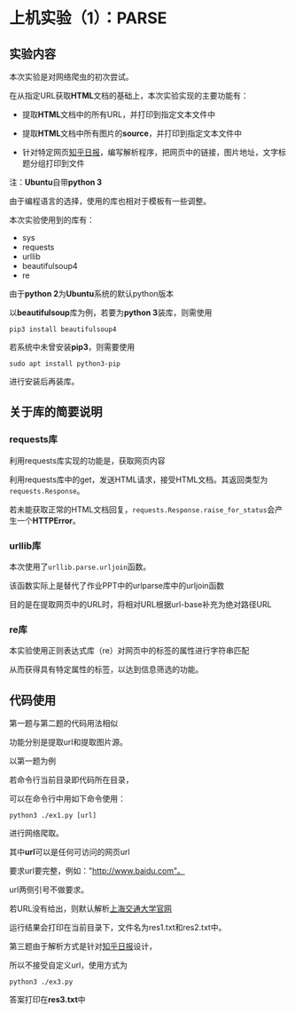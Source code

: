 # 上机实验（1）：PARSE



## 实验内容

本次实验是对网络爬虫的初次尝试。 

在从指定URL获取**HTML**文档的基础上，本次实验实现的主要功能有：

* 提取**HTML**文档中的所有URL，并打印到指定文本文件中

* 提取**HTML**文档中所有图片的**source**，并打印到指定文本文件中

* 针对特定网页[知乎日报](http://daily.zhihu.com/)，编写解析程序，把网页中的链接，图片地址，文字标题分组打印到文件

注：**Ubuntu**自带**python 3**



由于编程语言的选择，使用的库也相对于模板有一些调整。

本次实验使用到的库有：

* sys
* requests
* urllib
* beautifulsoup4
* re



由于**python 2**为**Ubuntu**系统的默认python版本

以**beautifulsoup**库为例，若要为**python 3**装库，则需使用

```
pip3 install beautifulsoup4
```

若系统中未曾安装**pip3**，则需要使用

```
sudo apt install python3-pip
```

进行安装后再装库。



## 关于库的简要说明



### requests库

利用requests库实现的功能是，获取网页内容

利用requests库中的get，发送HTML请求，接受HTML文档。其返回类型为`requests.Response`。

若未能获取正常的HTML文档回复，`requests.Response.raise_for_status`会产生一个**HTTPError**。



### urllib库

本次使用了`urllib.parse.urljoin`函数。

该函数实际上是替代了作业PPT中的urlparse库中的urljoin函数

目的是在提取网页中的URL时，将相对URL根据url-base补充为绝对路径URL



### re库

本实验使用正则表达式库（re）对网页中的标签的属性进行字符串匹配

从而获得具有特定属性的标签，以达到信息筛选的功能。





## 代码使用

第一题与第二题的代码用法相似

功能分别是提取url和提取图片源。

以第一题为例

若命令行当前目录即代码所在目录，

可以在命令行中用如下命令使用：

```
python3 ./ex1.py [url]
```

进行网络爬取。

其中**url**可以是任何可访问的网页url

要求url要完整，例如："http://www.baidu.com"。

url两侧引号不做要求。

若URL没有给出，则默认解析[上海交通大学官网]("http://www.sjtu.edu.cn")

运行结果会打印在当前目录下，文件名为res1.txt和res2.txt中。



第三题由于解析方式是针对[知乎日报](http://daily.zhihu.com/)设计，

所以不接受自定义url，使用方式为

```
python3 ./ex3.py
```

答案打印在**res3.txt**中
